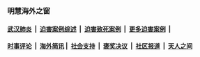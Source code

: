 
### 明慧海外之窗

####  [武汉肺炎](indexes/365.md?t=06091101) &nbsp;|&nbsp;  [迫害案例综述](indexes/328.md?t=06091101) &nbsp;|&nbsp; [迫害致死案例](indexes/277.md?t=06091101)  &nbsp;|&nbsp; [更多迫害案例](indexes/81.md?t=06091101)  &nbsp;|&nbsp; 
####  [时事评论](indexes/19.md?t=06091101) &nbsp;|&nbsp; [海外简讯](indexes/245.md?t=06091101)&nbsp;|&nbsp;  [社会支持](indexes/140.md?t=06091101) &nbsp;|&nbsp; [褒奖决议](indexes/282.md?t=06091101) &nbsp;|&nbsp; [社区报道](indexes/91.md?t=06091101)  &nbsp;|&nbsp; [天人之间](indexes/78.md?t=06091101) 

